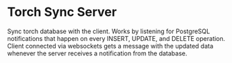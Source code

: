 # Torch Sync Server

Sync torch database with the client. Works by listening for PostgreSQL notifications that happen on every INSERT, UPDATE, and DELETE operation. Client connected via websockets gets a message with the updated data whenever the server receives a notification from the database.
